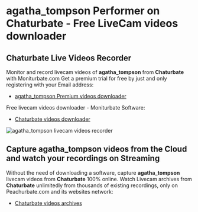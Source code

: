 # agatha_tompson Performer on Chaturbate - Free LiveCam videos downloader

## Chaturbate Live Videos Recorder

Monitor and record livecam videos of **agatha_tompson** from **Chaturbate** with Moniturbate.com
Get a premium trial for free by just and only registering with your Email address:
* [agatha_tompson Premium videos downloader](https://moniturbate.com/request-demo-licence-key.html)

Free livecam videos downloader - Moniturbate Software:
* [Chaturbate videos downloader](https://moniturbate.com/moniturbate-download-software.html)

![agatha_tompson livecam videos recorder](https://peachurnet.com/templates/moniturbate-software.png)


## Capture agatha_tompson videos from the Cloud and watch your recordings on Streaming

Without the need of downloading a software, capture **agatha_tompson** livecam videos from **Chaturbate** 100% online.
Watch Livecam archives from **Chaturbate** unlimitedly from thousands of existing recordings, only on Peachurbate.com and its websites network:
* [Chaturbate videos archives](https://peachurnet.com/)